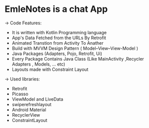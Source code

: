 # EmleNotes is a chat App


-> Code Features:

* It is written with Kotlin Programming language
* App's Data Fetched from the URLs By Retrofit
* Animated Transtion from Activity To Anather
* Build with MVVM Design Pattern ( Model–View–View-Model )
* Java Packages (Adapters, Pojo, Retrofit, Ui)
* Every Package Contains Java Class (Like MainActivity ,Recycler Adapters , Models, ... etc)
* Layouts made with Constraint Layout

-> Used libraries:
* Retrofit
* Picasso
* ViewModel and LiveData
* swiperefreshlayout
* Android Material
* RecyclerView
* ConstraintLayout
